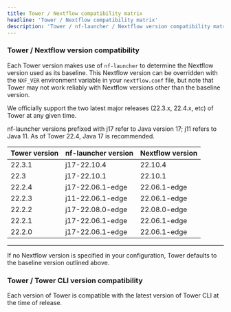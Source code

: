 ```yaml
---
title: Tower / Nextflow compatibility matrix
headline: 'Tower / Nextflow compatibility matrix'
description: 'Tower / nf-launcher / Nextflow version compatibility matrix'
---
```


### Tower / Nextflow version compatibility

Each Tower version makes use of `nf-launcher` to determine the Nextflow version used as its baseline. This Nextflow version can be overridden with the `NXF_VER` environment variable in your `nextflow.conf` file, but note that Tower may not work reliably with Nextflow versions other than the baseline version.

We officially support the two latest major releases (22.3.x, 22.4.x, etc) of Tower at any given time. 

nf-launcher versions prefixed with j17 refer to Java version 17; j11 refers to Java 11. As of Tower 22.4, Java 17 is recommended.  

| Tower version | nf-launcher version | Nextflow version |
|-----|-----|-----|
| 22.3.1 | j17-22.10.4 | 22.10.4 |
| 22.3 | j17-22.10.1 | 22.10.1 |
| 22.2.4 | j17-22.06.1-edge | 22.06.1-edge |
| 22.2.3 | j11-22.06.1-edge | 22.06.1-edge |
| 22.2.2 | j17-22.08.0-edge | 22.08.0-edge |
| 22.2.1 | j17-22.06.1-edge | 22.06.1-edge | 
| 22.2.0 | j17-22.06.1-edge | 22.06.1-edge | 
-----

If no Nextflow version is specified in your configuration, Tower defaults to the baseline version outlined above. 

### Tower / Tower CLI version compatibility

Each version of Tower is compatible with the latest version of Tower CLI at the time of release. 